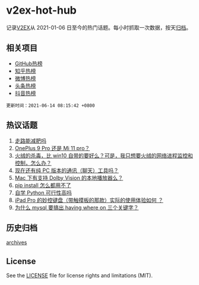 # v2ex-hot-hub

 记录[V2EX](https://www.v2ex.com/)从 2021-01-06 日至今的热门话题。每小时抓取一次数据，按天[归档](archives)。
 
 ## 相关项目

- [GitHub热榜](https://github.com/snaildev/github-hot-hub)
- [知乎热榜](https://github.com/snaildev/zhihu-hot-hub)
- [微博热榜](https://github.com/snaildev/weibo-hot-hub)
- [头条热榜](https://github.com/snaildev/toutiao-hot-hub)
- [抖音热榜](https://github.com/snaildev/douyin-hot-hub)


 `更新时间：2021-06-14 08:15:42 +0800`

## 热议话题

1. [走路能减肥吗](https://www.v2ex.com/t/783227)
1. [OnePlus 9 Pro 还是 Mi 11 pro？](https://www.v2ex.com/t/783185)
1. [火绒的杀毒，比 win10 自带的要好么？可是，我只想要火绒的网络进程监控和控制，怎么办？](https://www.v2ex.com/t/783173)
1. [现在还有纯 PC 版本的通讯（聊天）工具吗？](https://www.v2ex.com/t/783242)
1. [Mac 下有支持 Dolby Vision 的本地播放器么？](https://www.v2ex.com/t/783200)
1. [pip install 怎么都用不了](https://www.v2ex.com/t/783219)
1. [自学 Python 可行性高吗](https://www.v2ex.com/t/783175)
1. [iPad Pro 的妙控键盘（带触摸板的那款）实际的使用体验如何 ？](https://www.v2ex.com/t/783170)
1. [为什么 mysql 要搞出 having where on 三个关键字？](https://www.v2ex.com/t/783215)

## 历史归档

[archives](archives)

## License

See the [LICENSE](LICENSE) file for license rights and limitations (MIT).
